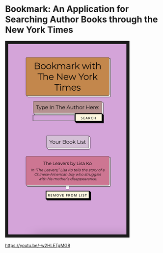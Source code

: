 # Bookmark:  An Application for Searching Author Books through the New York Times

<a href="http://www.youtube.com/watch?feature=player_embedded&v=-w2HLETgMG8
" target="_blank"><img src="https://github.com/donuty/bookmark/blob/main/bookmarkappscreenshot.png?raw=true" 
alt="Screenshot of sorbet-colored Bookmark application featuring search result for author 'Lisa Ko'" width="385" height="622" border="10" /></a>

https://youtu.be/-w2HLETgMG8
